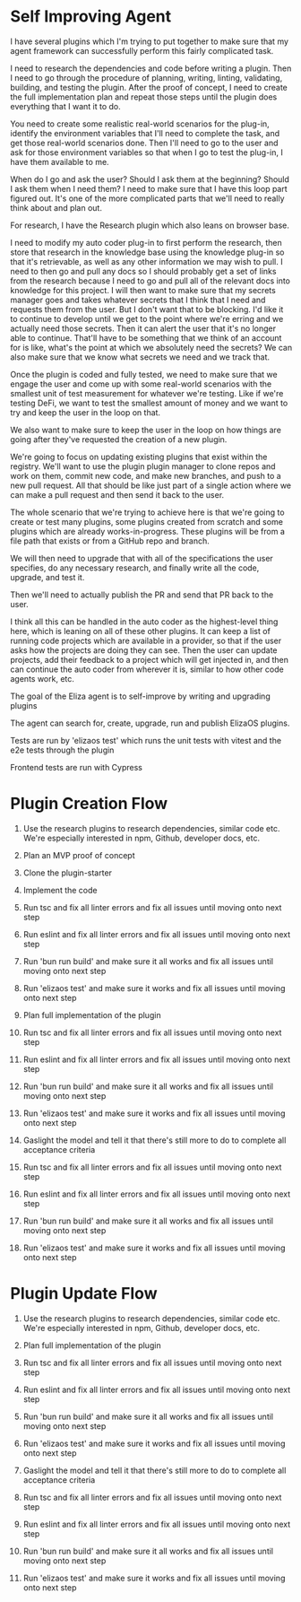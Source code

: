 # Self Improving Agent

I have several plugins which I'm trying to put together to make sure that my agent framework can successfully perform this fairly complicated task.

I need to research the dependencies and code before writing a plugin. Then I need to go through the procedure of planning, writing, linting, validating, building, and testing the plugin. After the proof of concept, I need to create the full implementation plan and repeat those steps until the plugin does everything that I want it to do.

You need to create some realistic real-world scenarios for the plug-in, identify the environment variables that I'll need to complete the task, and get those real-world scenarios done. Then I'll need to go to the user and ask for those environment variables so that when I go to test the plug-in, I have them available to me.

When do I go and ask the user? Should I ask them at the beginning? Should I ask them when I need them? I need to make sure that I have this loop part figured out. It's one of the more complicated parts that we'll need to really think about and plan out.

For research, I have the Research plugin which also leans on browser base.

I need to modify my auto coder plug-in to first perform the research, then store that research in the knowledge base using the knowledge plug-in so that it's retrievable, as well as any other information we may wish to pull. I need to then go and pull any docs so I should probably get a set of links from the research because I need to go and pull all of the relevant docs into knowledge for this project. I will then want to make sure that my secrets manager goes and takes whatever secrets that I think that I need and requests them from the user. But I don't want that to be blocking. I'd like it to continue to develop until we get to the point where we're erring and we actually need those secrets. Then it can alert the user that it's no longer able to continue. That'll have to be something that we think of an account for is like, what's the point at which we absolutely need the secrets? We can also make sure that we know what secrets we need and we track that.

Once the plugin is coded and fully tested, we need to make sure that we engage the user and come up with some real-world scenarios with the smallest unit of test measurement for whatever we're testing. Like if we're testing DeFi, we want to test the smallest amount of money and we want to try and keep the user in the loop on that.

We also want to make sure to keep the user in the loop on how things are going after they've requested the creation of a new plugin.

We're going to focus on updating existing plugins that exist within the registry. We'll want to use the plugin plugin manager to clone repos and work on them, commit new code, and make new branches, and push to a new pull request. All that should be like just part of a single action where we can make a pull request and then send it back to the user.

The whole scenario that we're trying to achieve here is that we're going to create or test many plugins, some plugins created from scratch and some plugins which are already works-in-progress. These plugins will be from a file path that exists or from a GitHub repo and branch.

We will then need to upgrade that with all of the specifications the user specifies, do any necessary research, and finally write all the code, upgrade, and test it.

Then we'll need to actually publish the PR and send that PR back to the user.

I think all this can be handled in the auto coder as the highest-level thing here, which is leaning on all of these other plugins. It can keep a list of running code projects which are available in a provider, so that if the user asks how the projects are doing they can see. Then the user can update projects, add their feedback to a project which will get injected in, and then can continue the auto coder from wherever it is, similar to how other code agents work, etc.

The goal of the Eliza agent is to self-improve by writing and upgrading plugins

The agent can search for, create, upgrade, run and publish ElizaOS plugins.

Tests are run by 'elizaos test' which runs the unit tests with vitest and the e2e tests through the plugin

Frontend tests are run with Cypress

# Plugin Creation Flow

1. Use the research plugins to research dependencies, similar code etc. We're especially interested in npm, Github, developer docs, etc.

2. Plan an MVP proof of concept

3. Clone the plugin-starter

4. Implement the code

5. Run tsc and fix all linter errors and fix all issues until moving onto next step

6. Run eslint and fix all linter errors and fix all issues until moving onto next step

7. Run 'bun run build' and make sure it all works and fix all issues until moving onto next step

8. Run 'elizaos test' and make sure it works and fix all issues until moving onto next step

9. Plan full implementation of the plugin

10. Run tsc and fix all linter errors and fix all issues until moving onto next step

11. Run eslint and fix all linter errors and fix all issues until moving onto next step

12. Run 'bun run build' and make sure it all works and fix all issues until moving onto next step

13. Run 'elizaos test' and make sure it works and fix all issues until moving onto next step

14. Gaslight the model and tell it that there's still more to do to complete all acceptance criteria

15. Run tsc and fix all linter errors and fix all issues until moving onto next step

16. Run eslint and fix all linter errors and fix all issues until moving onto next step

17. Run 'bun run build' and make sure it all works and fix all issues until moving onto next step

18. Run 'elizaos test' and make sure it works and fix all issues until moving onto next step

# Plugin Update Flow

1. Use the research plugins to research dependencies, similar code etc. We're especially interested in npm, Github, developer docs, etc.

2. Plan full implementation of the plugin

3. Run tsc and fix all linter errors and fix all issues until moving onto next step

4. Run eslint and fix all linter errors and fix all issues until moving onto next step

5. Run 'bun run build' and make sure it all works and fix all issues until moving onto next step

6. Run 'elizaos test' and make sure it works and fix all issues until moving onto next step

7. Gaslight the model and tell it that there's still more to do to complete all acceptance criteria

8. Run tsc and fix all linter errors and fix all issues until moving onto next step

9. Run eslint and fix all linter errors and fix all issues until moving onto next step

10. Run 'bun run build' and make sure it all works and fix all issues until moving onto next step

11. Run 'elizaos test' and make sure it works and fix all issues until moving onto next step
